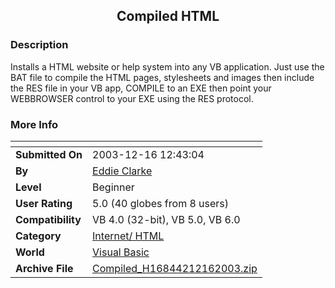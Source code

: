 ﻿<div align="center">

## Compiled HTML


</div>

### Description

Installs a HTML website or help system into any VB application. Just use the BAT file to compile the HTML pages, stylesheets and images then include the RES file in your VB app, COMPILE to an EXE then point your WEBBROWSER control to your EXE using the RES protocol.
 
### More Info
 


<span>             |<span>
---                |---
**Submitted On**   |2003-12-16 12:43:04
**By**             |[Eddie Clarke](https://github.com/Planet-Source-Code/PSCIndex/blob/master/ByAuthor/eddie-clarke.md)
**Level**          |Beginner
**User Rating**    |5.0 (40 globes from 8 users)
**Compatibility**  |VB 4\.0 \(32\-bit\), VB 5\.0, VB 6\.0
**Category**       |[Internet/ HTML](https://github.com/Planet-Source-Code/PSCIndex/blob/master/ByCategory/internet-html__1-34.md)
**World**          |[Visual Basic](https://github.com/Planet-Source-Code/PSCIndex/blob/master/ByWorld/visual-basic.md)
**Archive File**   |[Compiled\_H16844212162003\.zip](https://github.com/Planet-Source-Code/eddie-clarke-compiled-html__1-50484/archive/master.zip)








